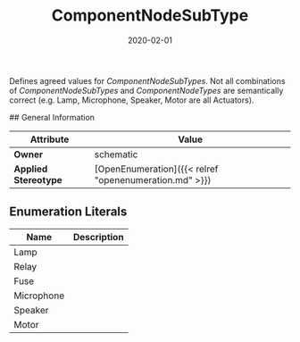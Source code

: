 ﻿---
title: ComponentNodeSubType
toc: false
type: specs
date: "2020-02-01"
draft: false
specification: VEC
version: 1.2.0
documentType: "Recommendation"
elementType: Class
classes:
  - ComponentNodeSubType
menu_name: vec-1.2.0
---
<p> Defines agreed values for <i>ComponentNodeSubTypes</i>. Not all combinations of <i>ComponentNodeSubTypes</i> and <i>ComponentNodeTypes</i> are semantically correct (e.g.&#160;Lamp, Microphone, Speaker, Motor are all Actuators).      </p>
## General Information

| Attribute               | Value |
|-------------------------|-------|
| **Owner**               | schematic |
| **Applied Stereotype**  | [OpenEnumeration]({{< relref "openenumeration.md" >}})<br/>  |

## Enumeration Literals
| Name          | **Description** |
|---------------|-----------------|
| Lamp |  |
| Relay |  |
| Fuse |  |
| Microphone |  |
| Speaker |  |
| Motor |  |
